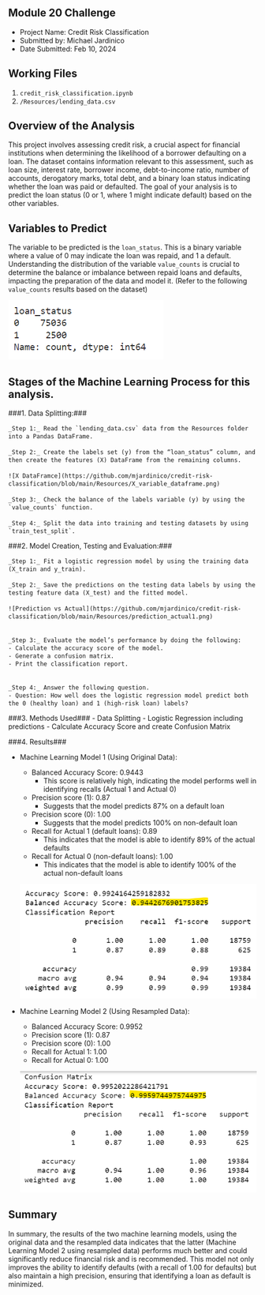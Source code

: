 ##  Module 20 Challenge
* Project Name: Credit Risk Classification
* Submitted by:  Michael Jardinico
* Date Submitted: Feb 10, 2024

## Working Files
1. `credit_risk_classification.ipynb`
2. `/Resources/lending_data.csv`

## Overview of the Analysis
This project involves assessing credit risk, a crucial aspect for financial institutions when determining the likelihood of a borrower defaulting on a loan. The dataset contains information relevant to this assessment, such as loan size, interest rate, borrower income, debt-to-income ratio, number of accounts, derogatory marks, total debt, and a binary loan status indicating whether the loan was paid or defaulted. The goal of your analysis is to predict the loan status (0 or 1, where 1 might indicate default) based on the other variables.

## Variables to Predict
The variable to be predicted is the `loan_status`. This is a binary variable where a value of 0 may indicate the loan was repaid, and 1 a default. Understanding the distribution of the variable `value_counts` is crucial to determine the balance or imbalance between repaid loans and defaults, impacting the preparation of the data and model it. (Refer to the following `value_counts` results based on the dataset)

![loan_status result](https://github.com/mjardinico/credit-risk-classification/blob/main/Resources/loan_status.png)


## Stages of the Machine Learning Process for this analysis.

###1. Data Splitting:###

    _Step 1:_ Read the `lending_data.csv` data from the Resources folder into a Pandas DataFrame.

    _Step 2:_ Create the labels set (y) from the “loan_status” column, and then create the features (X) DataFrame from the remaining columns.

    ![X DataFramce](https://github.com/mjardinico/credit-risk-classification/blob/main/Resources/X_variable_dataframe.png)

    _Step 3:_ Check the balance of the labels variable (y) by using the `value_counts` function.

    _Step 4:_ Split the data into training and testing datasets by using `train_test_split`.

    
###2. Model Creation, Testing and Evaluation:###

    _Step 1:_ Fit a logistic regression model by using the training data (X_train and y_train).

    _Step 2:_ Save the predictions on the testing data labels by using the testing feature data (X_test) and the fitted model.

    ![Prediction vs Actual](https://github.com/mjardinico/credit-risk-classification/blob/main/Resources/prediction_actual1.png)


    _Step 3:_ Evaluate the model’s performance by doing the following:
    - Calculate the accuracy score of the model.
    - Generate a confusion matrix.
    - Print the classification report.


    _Step 4:_ Answer the following question.
    - Question: How well does the logistic regression model predict both the 0 (healthy loan) and 1 (high-risk loan) labels?

###3. Methods Used###
    - Data Splitting
    - Logistic Regression including predictions
    - Calculate Accuracy Score and create Confusion Matrix


###4. Results###

* Machine Learning Model 1 (Using Original Data):
  * Balanced Accuracy Score: 0.9443
    * This score is relatively high, indicating the model performs well in identifying recalls (Actual 1 and Actual 0)
  * Precision score (1): 0.87
    * Suggests that the model predicts 87% on a default loan
  * Precision score (0): 1.00
    * Suggests that the model predicts 100% on non-default loan
  * Recall for Actual 1 (default loans): 0.89
    * This indicates that the model is able to identify 89% of the actual defaults
  * Recall for Actual 0 (non-default loans): 1.00
    * This indicates that the model is able to identify 100% of the actual non-default loans

  ![Classification Report Using Original Data](https://github.com/mjardinico/credit-risk-classification/blob/main/Resources/balanced_accuracy_score1.png)


* Machine Learning Model 2 (Using Resampled Data):
  * Balanced Accuracy Score: 0.9952    
  * Precision score (1): 0.87
  * Precision score (0): 1.00
  * Recall for Actual 1: 1.00
  * Recall for Actual 0: 1.00

  ![Classification Report Using Resampled Data](https://github.com/mjardinico/credit-risk-classification/blob/main/Resources/balanced_accuracy_score2.png)


## Summary

In summary, the results of the two machine learning models, using the original data and the resampled data indicates that the latter (Machine Learning Model 2 using resampled data) performs much better and could significantly reduce financial risk and is recommended. This model not only improves the ability to identify defaults (with a recall of 1.00 for defaults) but also maintain a high precision, ensuring that identifying a loan as default is minimized.